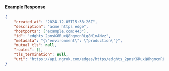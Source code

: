 <!-- Code generated for API Clients. DO NOT EDIT. -->

#### Example Response

```json
{
	"created_at": "2024-12-05T15:38:26Z",
	"description": "acme https edge",
	"hostports": ["example.com:443"],
	"id": "edghts_2pnsK6RuxQ8hgmcnRLg8N1mANvz",
	"metadata": "{\"environment\": \"production\"}",
	"mutual_tls": null,
	"routes": [],
	"tls_termination": null,
	"uri": "https://api.ngrok.com/edges/https/edghts_2pnsK6RuxQ8hgmcnRLg8N1mANvz"
}
```
